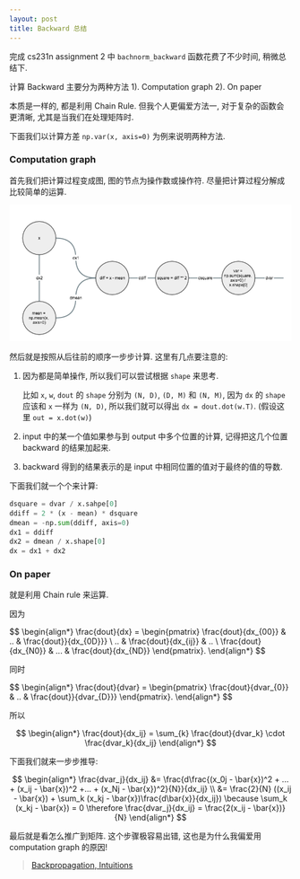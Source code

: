 ```yaml
---
layout: post
title: Backward 总结
---
```


完成 cs231n assignment 2 中 `bachnorm_backward` 函数花费了不少时间, 稍微总结下.

计算 Backward 主要分为两种方法 1). Computation graph 2). On paper

本质是一样的, 都是利用 Chain Rule. 但我个人更偏爱方法一, 对于复杂的函数会更清晰,
尤其是当我们在处理矩阵时.

下面我们以计算方差 `np.var(x, axis=0)` 为例来说明两种方法.

### Computation graph

首先我们把计算过程变成图, 图的节点为操作数或操作符. 尽量把计算过程分解成比较简单的运算.

![computation graph](/images/20170330.png)

然后就是按照从后往前的顺序一步步计算. 这里有几点要注意的:

1. 因为都是简单操作, 所以我们可以尝试根据 `shape` 来思考.

    比如 `x`, `w`, `dout` 的 `shape` 分别为 `(N, D)`, `(D, M)` 和 `(N, M)`,
    因为 `dx` 的 `shape` 应该和 `x` 一样为 `(N, D)`, 所以我们就可以得出 `dx = dout.dot(w.T)`.
    (假设这里 `out = x.dot(w)`)

2. input 中的某一个值如果参与到 output 中多个位置的计算, 记得把这几个位置 backward 的结果加起来.

3. backward 得到的结果表示的是 input 中相同位置的值对于最终的值的导数.

下面我们就一个个来计算:

``` python
dsquare = dvar / x.sahpe[0]
ddiff = 2 * (x - mean) * dsquare
dmean = -np.sum(ddiff, axis=0)
dx1 = ddiff
dx2 = dmean / x.shape[0]
dx = dx1 + dx2
```

### On paper

就是利用 Chain rule 来运算.

因为

$$
\begin{align*}
\frac{dout}{dx} =
\begin{pmatrix}
   \frac{dout}{dx_{00}} & .. & \frac{dout}}{dx_{0D}}} \\
   .. & \frac{dout}{dx_{ij}} & .. \\
   \frac{dout}{dx_{N0}} & ... & \frac{dout}{dx_{ND}}
\end{pmatrix}.
\end{align*}
$$

同时

$$
\begin{align*}
\frac{dout}{dvar} =
\begin{pmatrix}
   \frac{dout}{dvar_{0}} & .. & \frac{dout}}{dvar_{D}}}
\end{pmatrix}.
\end{align*}
$$

所以

$$
\begin{align*}
\frac{dout}{dx_ij} = \sum_{k} \frac{dout}{dvar_k} \cdot \frac{dvar_k}{dx_ij}
\end{align*}
$$

下面我们就来一步步推导:

$$
\begin{align*}
\frac{dvar_j}{dx_ij} &= \frac{d\frac{(x_0j - \bar{x})^2 + ... + (x_ij - \bar{x})^2 +... + (x_Nj - \bar{x})^2}{N}}{dx_ij} \\
&= \frac{2}{N} ((x_ij - \bar{x}) + \sum_k (x_kj - \bar{x})\frac{d\bar{x}}{dx_ij})
\because \sum_k (x_kj - \bar{x}) = 0
\therefore \frac{dvar_j}{dx_ij} = \frac{2(x_ij - \bar{x})}{N}
\end{align*}
$$

最后就是看怎么推广到矩阵. 这个步骤极容易出错, 这也是为什么我偏爱用 computation graph 的原因!

> [Backpropagation, Intuitions](http://cs231n.github.io/optimization-2/)
